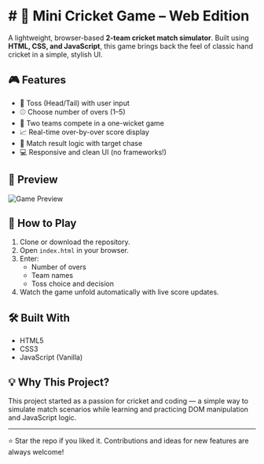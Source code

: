 # # 🏏 Mini Cricket Game – Web Edition

A lightweight, browser-based **2-team cricket match simulator**. Built using **HTML, CSS, and JavaScript**, this game brings back the feel of classic hand cricket in a simple, stylish UI.

## 🎮 Features

- 🧢 Toss (Head/Tail) with user input
- ⚾ Choose number of overs (1–5)
- 🏏 Two teams compete in a one-wicket game
- 📈 Real-time over-by-over score display
- 🎯 Match result logic with target chase
- 💻 Responsive and clean UI (no frameworks!)

## 📸 Preview

![Game Preview]()

## 🚀 How to Play

1. Clone or download the repository.
2. Open `index.html` in your browser.
3. Enter:
   - Number of overs
   - Team names
   - Toss choice and decision
4. Watch the game unfold automatically with live score updates.

## 🛠️ Built With

- HTML5
- CSS3
- JavaScript (Vanilla)

## 💡 Why This Project?

This project started as a passion for cricket and coding — a simple way to simulate match scenarios while learning and practicing DOM manipulation and JavaScript logic.

---

⭐ Star the repo if you liked it. Contributions and ideas for new features are always welcome!

